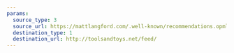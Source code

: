 ```yaml
---
params:
  source_type: 3
  source_url: https://mattlangford.com/.well-known/recommendations.opml
  destination_type: 1
  destination_url: http://toolsandtoys.net/feed/
---
```

